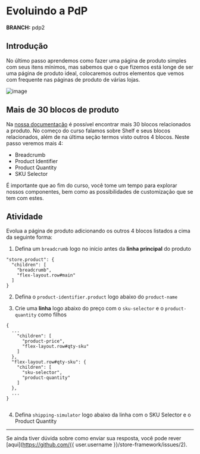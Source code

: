 # Evoluindo a PdP

**BRANCH:** pdp2

## Introdução

No último passo aprendemos como fazer uma página de produto simples com seus itens mínimos, mas sabemos que o que fizemos está longe de ser uma página de produto ideal, colocaremos outros elementos que vemos com frequente nas páginas de produto de várias lojas.

![image](https://user-images.githubusercontent.com/18701182/69391258-002e4b00-0cb1-11ea-901f-f69d9c0b3062.png)

## Mais de 30 blocos de produto

Na [nossa documentação](https://vtex.io/docs/components/product-related) é possível encontrar mais 30 blocos relacionados a produto. No começo do curso falamos sobre Shelf e seus blocos relacionados, além de na última seção termos visto outros 4 blocos. Neste passo veremos mais 4: 

- Breadcrumb
- Product Identifier
- Product Quantity
- SKU Selector

É importante que ao fim do curso, você tome um tempo para explorar nossos componentes, bem como as possibilidades de customização que se tem com estes. 

## Atividade

Evolua a página de produto adicionando os outros 4 blocos listados a cima da seguinte forma:

1. Defina um `breadcrumb` logo no início antes da **linha principal** do produto

```
"store.product": {
  "children": [
    "breadcrumb",
    "flex-layout.row#main"
  ]
}
```

2. Defina o `product-identifier.product` logo abaixo do `product-name`

3. Crie uma **linha** logo abaixo do preço com o `sku-selector` e o `product-quantity` como filhos

```
{
  ...
    "children": [ 
      "product-price",
      "flex-layout.row#qty-sku"
    ]
  },
  "flex-layout.row#qty-sku": { 
    "children": [
      "sku-selector",
      "product-quantity"
    ]
  },
  ...
}


```

4. Defina `shipping-simulator` logo abaixo da linha com o SKU Selector e o Product Quantity

----

Se ainda tiver dúvida sobre como enviar sua resposta, você pode rever [aqui](https://github.com/{{ user.username }}/store-framework/issues/2).